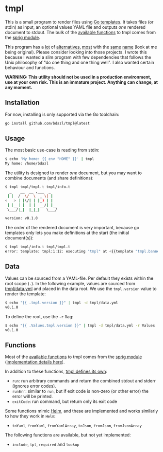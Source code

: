 # tmpl

This is a small program to render files using [Go templates](https://pkg.go.dev/text/template).
It takes files (or stdin) as input, an optional values YAML file and outputs *one* rendered
document to stdout. The bulk of the [available functions](https://masterminds.github.io/sprig)
to tmpl comes from the [sprig module](https://github.com/Masterminds/sprig).

This program has a [lot](https://github.com/hairyhenderson/gomplate) of
[alternatives](https://github.com/belitre/gotpl), [most](https://github.com/tmc/tmpl) with the
[same](https://github.com/abcum/tmpl) [name](https://github.com/ukautz/tmpl) (look at me being
original). Please consider looking into those projects. I wrote this because I wanted a slim
program with few dependencies that follows the Unix philosophy of "do one thing and one thing well". 
I also wanted certain behaviour and functions.

**WARNING: This utility should not be used in a production environment, use at your own risk.
This is an immature project. Anything can change, at any moment.**

## Installation

For now, installing is only supported via the Go toolchain:

```bash
go install github.com/bdazl/tmpl@latest
```

## Usage

The most basic use-case is reading from stdin:

```bash
$ echo 'My home: {{ env "HOME" }}' | tmpl
My home: /home/bdazl
```

The utility is designed to render *one* document, but you may want to combine documents (and
share definitions):

```bash
$ tmpl tmpl/tmpl.t tmpl/info.t
  _    __  __ ,___  _
 | |  /  \/  \  _ \| |
<   > | |\/| | |_) | |
 | |__| |  | |  __/| |__
 \___/|_|  |_|_|   \___/

version: v0.1.0
```

The order of the rendered document is very important, because go templates only lets you make
definitions at the start (the initial document(s)):

```bash
$ tmpl tmpl/info.t tmpl/tmpl.t
error: template: tmpl:1:12: executing "tmpl" at <{{template "tmpl.banner"}}>: template "tmpl.banner" not defined
```

## Data

Values can be sourced from a YAML-file. Per default they exists within the root scope (`.`).
In the following example, values are sourced from [tmpl/data.yml](tmpl/data.yml) and placed
in the data root. We use the `tmpl.version` value to render the template:

```bash
$ echo "{{ .tmpl.version }}" | tmpl -d tmpl/data.yml
v0.1.0
```

To define the root, use the `-r` flag:

```bash
$ echo "{{ .Values.tmpl.version }}" | tmpl -d tmpl/data.yml -r Values
v0.1.0
```

## Functions

Most of the [available functions](https://masterminds.github.io/sprig) to tmpl comes from the
[sprig module](https://github.com/Masterminds/sprig)
([implementation details here](https://github.com/Masterminds/sprig/blob/master/functions.go)).

In addition to these functions, [tmpl defines its own](funcs.go):
- `run`: run arbitrary commands and return the combined stdout and stderr (ignores error codes).
- `runErr`: similar to `run`, but if exit code is non-zero (or other error) the error will be printed.
- `exitCode`: run command, but return only its exit code

Some functions mimic [Helm](https://github.com/helm/helm), and these are implemented and works
similarly to how they work in `Helm`:
- `toYaml`, `fromYaml`, `fromYamlArray`, `toJson`, `fromJson`, `fromJsonArray`

The following functions are available, but not yet implemented:
- `include`, `tpl`, `required` and `lookup`
